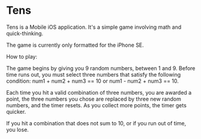 # Tens
Tens is a Mobile iOS application. It's a simple game involving math and quick-thinking.

The game is currently only formatted for the iPhone SE.

How to play:

The game begins by giving you 9 random numbers, between 1 and 9. Before time runs out, you must select three numbers that satisfy the following condition:
  num1 + num2 + num3 == 10 or num1 - num2 + num3 == 10.
  
  Each time you hit a valid combination of three numbers, you are awarded a point, the three numbers you chose are replaced by three new random numbers, and the timer resets. As you collect more points, the timer gets quicker.
  
 If you hit a combination that does not sum to 10, or if you run out of time, you lose. 
